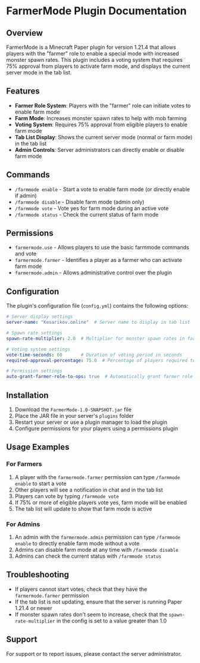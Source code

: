 # FarmerMode Plugin Documentation

## Overview
FarmerMode is a Minecraft Paper plugin for version 1.21.4 that allows players with the "farmer" role to enable a special mode with increased monster spawn rates. This plugin includes a voting system that requires 75% approval from players to activate farm mode, and displays the current server mode in the tab list.

## Features
- **Farmer Role System**: Players with the "farmer" role can initiate votes to enable farm mode
- **Farm Mode**: Increases monster spawn rates to help with mob farming
- **Voting System**: Requires 75% approval from eligible players to enable farm mode
- **Tab List Display**: Shows the current server mode (normal or farm mode) in the tab list
- **Admin Controls**: Server administrators can directly enable or disable farm mode

## Commands
- `/farmmode enable` - Start a vote to enable farm mode (or directly enable if admin)
- `/farmmode disable` - Disable farm mode (admin only)
- `/farmmode vote` - Vote yes for farm mode during an active vote
- `/farmmode status` - Check the current status of farm mode

## Permissions
- `farmermode.use` - Allows players to use the basic farmmode commands and vote
- `farmermode.farmer` - Identifies a player as a farmer who can activate farm mode
- `farmermode.admin` - Allows administrative control over the plugin

## Configuration
The plugin's configuration file (`config.yml`) contains the following options:

```yaml
# Server display settings
server-name: "Kesarikov.online"  # Server name to display in tab list

# Spawn rate settings
spawn-rate-multiplier: 2.0  # Multiplier for monster spawn rates in farm mode

# Voting system settings
vote-time-seconds: 60       # Duration of voting period in seconds
required-approval-percentage: 75.0  # Percentage of players required to approve farm mode (0-100)

# Permission settings
auto-grant-farmer-role-to-ops: true  # Automatically grant farmer role to server operators
```

## Installation
1. Download the `FarmerMode-1.0-SNAPSHOT.jar` file
2. Place the JAR file in your server's `plugins` folder
3. Restart your server or use a plugin manager to load the plugin
4. Configure permissions for your players using a permissions plugin

## Usage Examples

### For Farmers
1. A player with the `farmermode.farmer` permission can type `/farmmode enable` to start a vote
2. Other players will see a notification in chat and in the tab list
3. Players can vote by typing `/farmmode vote`
4. If 75% or more of eligible players vote yes, farm mode will be enabled
5. The tab list will update to show that farm mode is active

### For Admins
1. An admin with the `farmermode.admin` permission can type `/farmmode enable` to directly enable farm mode without a vote
2. Admins can disable farm mode at any time with `/farmmode disable`
3. Admins can check the current status with `/farmmode status`

## Troubleshooting
- If players cannot start votes, check that they have the `farmermode.farmer` permission
- If the tab list is not updating, ensure that the server is running Paper 1.21.4 or newer
- If monster spawn rates don't seem to increase, check that the `spawn-rate-multiplier` in the config is set to a value greater than 1.0

## Support
For support or to report issues, please contact the server administrator.

